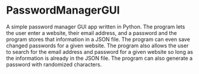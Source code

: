 # PasswordManagerGUI
A simple password manager GUI app written in Python. The program lets the user enter a website, their email address, and a password and the program stores that information in a JSON file. The program can even save changed passwords for a given website. The program also allows the user to search for the email address and password for a given website so long as the information is already in the JSON file. The program can also generate a password with randomized characters.
